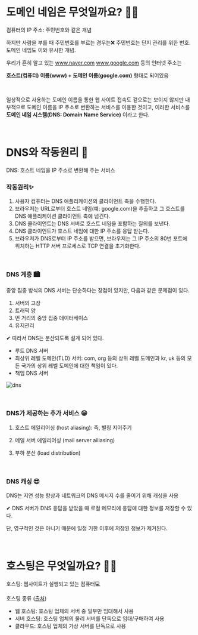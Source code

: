 # 도메인 네임은 무엇일까요? 🤸‍♂️

컴퓨터의 IP 주소: 주민번호와 같은 개념

하지만 사람을 부를 때 주민번호를 부르는 경우는❌ 주민번호는 단지 관리를 위한 번호. 도메인 네임도 이와 유사한 개념. 

우리가 흔히 알고 있는 www.naver.com www.google.com 등의 인터넷 주소는 

**호스트(컴퓨터) 이름(www) + 도메인 이름(google.com)** 형태로 되어있음

<br>

일상적으로 사용하는 도메인 이름을 통한 웹 사이트 접속도 겉으로는 보이지 않지만 내부적으로 도메인 이름을 IP 주소로 변환하는 서비스를 이용한 것이고, 이러한 서비스를 **도메인 네임 시스템(DNS: Domain Name Service)** 이라고 한다.



<br>

# DNS와 작동원리 💨

DNS: 호스트 네임을 IP 주소로 변환해 주는 서비스

### 작동원리✨

1. 사용자 컴퓨터는 DNS 애플리케이션의 클라이언트 측을 수행한다.
2. 브라우저는 URL로부터 호스트 네임(예: google.com)을 추출하고 그 호스트를 DNS 애플리케이션 클라이언트 측에 넘긴다.
3. DNS 클라이언트는 DNS 서버로 호스트 네임을 포함하는 질의를 보낸다.
4. DNS 클라이언트가 호스트 네임에 대한 IP 주소를 응답 받는다.
5. 브라우저가 DNS로부터 IP 주소를 받으면, 브라우저는 그 IP 주소의 80번 포트에 위치하는 HTTP 서버 프로세스로 TCP 연결을 초기화한다.

<br>

### DNS 계층 🏙

중앙 집중 방식의 DNS 서버는 단순하다는 장점이 있지만, 다음과 같은 문제점이 있다.

1. 서버의 고장
2. 트래픽 양
3. 먼 거리의 중앙 집중 데이터베이스
4. 유지관리

✔ 따라서 DNS는 분산되도록 설계 되어 있다.



- 루트 DNS 서버
- 최상위 레벨 도메인(TLD) 서버: com, org 등의 상위 레벨 도메인과 kr, uk 등의 모든 국가의 상위 레벨 도메인에 대한 책임이 있다.
- 책임 DNS 서버



![dns](https://user-images.githubusercontent.com/62419307/89124057-0b5b9b00-d50f-11ea-8b6c-a553a8cb3927.png)

<br>

### DNS가 제공하는 추가 서비스 😁

1. 호스트 에일리어싱 (host aliasing): 즉, 별칭 지어주기

2. 메일 서버 에일리어싱 (mail server ailiasing)

3. 부하 분산 (load distribution)

   

<br>

### DNS 캐싱 😎

DNS는 지연 성능 향상과 네트워크의 DNS 메시지 수를 줄이기 위해 캐싱을 사용

✔ DNS 서버가 DNS 응답을 받았을 때 로컬 메모리에  응답에 대한 정보를 저장할 수 있다. 

단, 영구적인 것은 아니기 때문에 일정 기한 이후에 저장된 정보가 제거된다.

<br>

# 호스팅은 무엇일까요? 💁‍♀️

호스팅: 웹사이트가 실행되고 있는 컴퓨터💻



호스팅 종류 ([출처](http://library.gabia.com/contents/infrahosting/1311))

- 웹 호스팅: 호스팅 업체의 서버 중 일부만 임대해서 사용
- 서버 호스팅: 호스팅 업체의 물리 서버를 단독으로 임대/구매하여 사용
- 클라우드: 호스팅 업체의 가상 서버를 단독으로 사용

